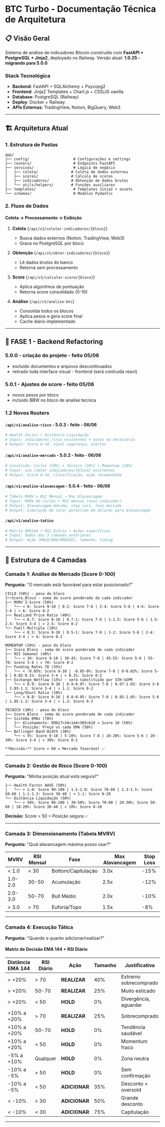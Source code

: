 # BTC Turbo - Documentação Técnica de Arquitetura

## 📋 Visão Geral

Sistema de análise de indicadores Bitcoin construído com **FastAPI + PostgreSQL + Jinja2**, deployado no Railway. Versão atual: **1.0.25 - migrando para 5.0.0**

### Stack Tecnológica
- **Backend**: FastAPI + SQLAlchemy + Psycopg2
- **Frontend**: Jinja2 Templates + Chart.js + CSS/JS vanilla
- **Database**: PostgreSQL (Railway)
- **Deploy**: Docker + Railway
- **APIs Externas**: TradingView, Notion, BigQuery, Web3

---

## 🏗️ Arquitetura Atual

### 1. Estrutura de Pastas
```
app/
├── config/                    # Configurações e settings
├── routers/                   # Endpoints FastAPI
├── services/                  # Lógica de negócio
│   ├── coleta/               # Coleta de dados externos
│   ├── scores/               # Cálculo de scores
│   ├── indicadores/          # Obtenção de dados brutos
│   └── utils/helpers/        # Funções auxiliares
├── templates/                 # Templates Jinja2 + assets
└── schemas/                   # Modelos Pydantic
```

### 2. Fluxo de Dados

#### Coleta → Processamento → Exibição
1. **Coleta** (`/api/v1/coletar-indicadores/{bloco}`)
   - Busca dados externos (Notion, TradingView, Web3)
   - Grava no PostgreSQL por bloco

2. **Obtenção** (`/api/v1/obter-indicadores/{bloco}`)
   - Lê dados brutos do banco
   - Retorna sem processamento

3. **Score** (`/api/v1/calcular-score/{bloco}`)
   - Aplica algoritmos de pontuação
   - Retorna score consolidado (0-10)

4. **Análise** (`/api/v1/analise-btc`)
   - Consolida todos os blocos
   - Aplica pesos e gera score final
   - Cache diário implementado

---

## 🎯 FASE 1 - Backend Refactoring

### 5.0.0 - criação do projeto - feito 05/06
- excluido documentos e arquivos descontinuados
- retirado toda interface visual - frontend (será contruida react)

### 5.0.1 - Ajustes de score - feito 05/06
- novos pesos por bloco
- incluido BBW no bloco de analise tecnica

### 1.2 Novos Routers

#### `/api/v1/analise-risco`  - 5.0.3 - feito - 06/06
```python
# Health Factor + Distância Liquidação
# Input: indicadores_risco existentes + novos se necessário
# Output: Score 0-10, nível segurança, alertas
```

#### `/api/v1/analise-mercado` - 5.0.2 - feito  - 06/06
```python
# Consolida: Ciclos (50%) + Técnico (30%) + Momentum (20%)
# Input: usa /obter-indicadores/{bloco} existentes
# Output: Score 0-10, classificação, ação recomendada
```

#### `/api/v1/analise-alavancagem` -  5.0.4 - feito - 06/06
```python
# Tabela MVRV x RSI Mensal → Max Alavancagem
# Input: MVRV do ciclos + RSI mensal (novo indicador)
# Output: Alavancagem máxima, stop loss, fase mercado
# Output: Simulação do valor permitido em dolares para alavancagem
```

#### `/api/v1/analise-tatico`
```python
# Matriz EMA144 + RSI Diário → Ações específicas
# Input: dados das 3 camadas anteriores
# Output: Ação (HOLD/ADD/REDUCE), tamanho, timing
```
---


## 🎯 Estrutura de 4 Camadas

### Camada 1: Análise de Mercado (Score 0-100)
**Pergunta:** "O mercado está favorável para estar posicionado?"

```
CICLO (50%) - peso do bloco
├──Score_Bloco - soma do score ponderado de cada indicador
├── MVRV Z-Score (50%)
│   └── < 0: Score 9-10 | 0-2: Score 7-8 | 2-4: Score 5-6 | 4-6: Score 3-4 | > 6: Score 0-2
├── Realized Price Ratio (40%)
│   └── < 0.7: Score 9-10 | 0.7-1: Score 7-8 | 1-1.5: Score 5-6 | 1.5-2.5: Score 3-4 | > 2.5: Score 0-2
└── Puell Multiple (10%)
    └── < 0.5: Score 9-10 | 0.5-1: Score 7-8 | 1-2: Score 5-6 | 2-4: Score 3-4 | > 4: Score 0-2

MOMENTUM (20%) - peso do bloco
├── Score_Bloco - soma do score ponderado de cada indicador
├── RSI Semanal (40%)
│   └── < 30: Score 9-10 | 30-45: Score 7-8 | 45-55: Score 5-6 | 55-70: Score 3-4 | > 70: Score 0-2
├── Funding Rates 7D (35%)
│   └── < -0.05%: Score 9-10 | -0.05-0%: Score 7-8 | 0-0.02%: Score 5-6 | 0.02-0.1%: Score 3-4 | > 0.1%: Score 0-2
├── Exchange_Netflow (15%) - será substituido por STH-SOPR
│   └── < 0.9: Score 9-10 | 0.9-0.97: Score 7-8 | 0.97-1.03: Score 5-6 | 1.03-1.1: Score 3-4 | > 1.1: Score 0-2
└── Long/Short Ratio (10%)
    └── < 0.8: Score 9-10 | 0.8-0.95: Score 7-8 | 0.95-1.05: Score 5-6 | 1.05-1.3: Score 3-4 | > 1.3: Score 0-2

TÉCNICO (30%) - peso do bloco
├── Score_Bloco - soma do score ponderado de cada indicador
├── Sistema EMAs (70%)
│   ├── Alinhamento: EMA17>34>144>305>610 = Score 10 (50%)
│   └── Posição: Preço vs cada EMA (50%)
└── Bollinger Band Width (30%)
    └── < 5%: Score 9-10 | 5-10%: Score 7-8 | 10-20%: Score 5-6 | 20-30%: Score 3-4 | > 30%: Score 0-2
```
    **Decisão:** Score > 60 = Mercado favorável ✅

---

### Camada 2: Gestão de Risco (Score 0-100)
**Pergunta:** "Minha posição atual está segura?"

```
├── Health Factor AAVE (50%)
│   └── > 2.0: Score 90-100 | 1.5-2.0: Score 70-80 | 1.3-1.5: Score 50-60 | 1.1-1.3: Score 30-40 | < 1.1: Score 0-20
└── Distância Liquidação (50%)
    └── > 50%: Score 90-100 | 30-50%: Score 70-80 | 20-30%: Score 50-60 | 10-20%: Score 30-40 | < 10%: Score 0-20
```

**Decisão:** Score > 50 = Posição segura ✅

---

### Camada 3: Dimensionamento (Tabela MVRV)
**Pergunta:** "Qual alavancagem máxima posso usar?"

| MVRV | RSI Mensal | Fase | Max Alavancagem | Stop Loss |
|------|------------|------|-----------------|-----------|
| < 1.0 | < 30 | Bottom/Capitulação | 3.0x | -15% |
| 1.0-2.0 | 30-50 | Acumulação | 2.5x | -12% |
| 2.0-3.0 | 50-70 | Bull Médio | 2.0x | -10% |
| > 3.0 | > 70 | Euforia/Topo | 1.5x | -8% |

---

### Camada 4: Execução Tática
**Pergunta:** "Quando e quanto adicionar/realizar?"

#### Matriz de Decisão EMA 144 + RSI Diário

| Distância EMA 144 | RSI Diário | Ação | Tamanho | Justificativa |
|-------------------|------------|------|---------|---------------|
| > +20% | > 70 | **REALIZAR** | 40% | Extremo sobrecomprado |
| > +20% | 50-70 | **REALIZAR** | 25% | Muito esticado |
| > +20% | < 50 | **HOLD** | 0% | Divergência, aguardar |
| +10% a +20% | > 70 | **REALIZAR** | 25% | Sobrecomprado |
| +10% a +20% | 50-70 | **HOLD** | 0% | Tendência saudável |
| +10% a +20% | < 50 | **HOLD** | 0% | Momentum fraco |
| -5% a +10% | Qualquer | **HOLD** | 0% | Zona neutra |
| -10% a -5% | > 50 | **HOLD** | 0% | Sem confirmação |
| -10% a -5% | < 50 | **ADICIONAR** | 35% | Desconto + oversold |
| < -10% | > 30 | **ADICIONAR** | 50% | Grande desconto |
| < -10% | < 30 | **ADICIONAR** | 75% | Capitulação |

---

